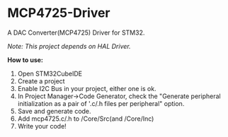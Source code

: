 # MCP4725-Driver
 A DAC Converter(MCP4725) Driver for STM32.

*Note: This project depends on HAL Driver.*



**How to use:**

1. Open STM32CubeIDE
2. Create a project
3. Enable I2C Bus in your project, either one is ok.
4. In Project Manager->Code Generator,  check the "Generate peripheral initialization as a pair of '.c/.h files per peripheral" option.
5. Save and generate code.
6. Add mcp4725.c/.h to /Core/Src(and /Core/Inc)
7. Write your code!